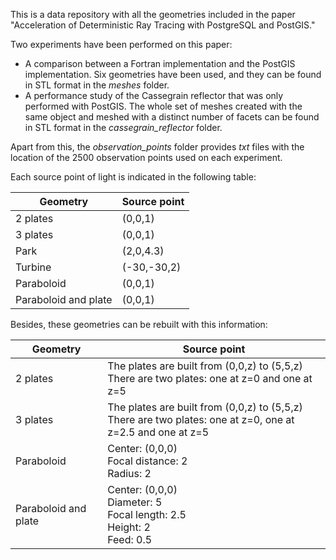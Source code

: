 This is a data repository with all the geometries included in the paper "Acceleration of Deterministic Ray Tracing with PostgreSQL and PostGIS."

Two experiments have been performed on this paper:
 
- A comparison between a Fortran implementation and the PostGIS implementation. Six geometries have been used, and they can be found in STL format in the *meshes* folder.
- A performance study of the Cassegrain reflector that was only performed with PostGIS. The whole set of meshes created with the same object and meshed with a distinct number of facets can be found in STL format in the *cassegrain_reflector* folder.

Apart from this, the *observation_points* folder provides *txt* files with the location of the 2500 observation points used on each experiment.

Each source point of light is indicated in the following table:

| **Geometry**         | **Source point** |
|----------------------|------------------|
| 2 plates             | (0,0,1)          |
| 3 plates             | (0,0,1)          |
| Park                 | (2,0,4.3)        |
| Turbine              | (-30,-30,2)      |
| Paraboloid           | (0,0,1)          |
| Paraboloid and plate | (0,0,1)          |

Besides, these geometries can be rebuilt with this information:

| **Geometry**         | **Source point**                                                                                              |
|----------------------|---------------------------------------------------------------------------------------------------------------|
| 2 plates             | The plates are built from (0,0,z) to (5,5,z)<br>There are two plates: one at z=0 and one at z=5               |
| 3 plates             | The plates are built from (0,0,z) to (5,5,z)<br>There are two plates: one at z=0, one at z=2.5 and one at z=5 |
| Paraboloid           | Center: (0,0,0)<br>Focal distance: 2<br>Radius: 2                                                             |
| Paraboloid and plate | Center: (0,0,0)<br>Diameter: 5<br>Focal length: 2.5<br>Height: 2<br>Feed: 0.5      
